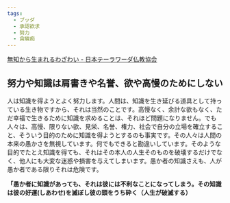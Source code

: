 ```yaml
---
tags:
  - ブッダ
  - 承認欲求
  - 努力
  - 貪瞋痴
---
```

[無知から生まれるわざわい - 日本テーラワーダ仏教協会](https://j-theravada.com/dhamma/kantouhouwa/kantou024/)

## 努力や知識は肩書きや名誉、欲や高慢のためにしない
人は知識を得ようとよく努力します。人間は、知識を生き延びる道具として持っている生き物ですから、それは当然のことです。高慢なく、余計な欲もなく、ただ幸福で生きるために知識を求めることは、それほど問題になりません。でも人々は、高慢、限りない欲、見栄、名誉、権力、社会で自分の立場を確立すること、そういう目的のために知識を得ようとするのも事実です。その人々は人間の本来の愚かさを無視しています。何でもできると勘違いしています。そのような目的でたとえ知識を得ても、それはその本人の人生そのものを破壊するだけでなく、他人にも大変な迷惑や損害を与えてしまいます。愚か者の知識さえも、人が愚か者である限りそれは危険です。

**「愚か者に知識があっても、それは彼には不利なことになってしまう。その知識は彼の好運(しあわせ)を滅ぼし彼の頭をうち砕く（人生が破滅する）**

